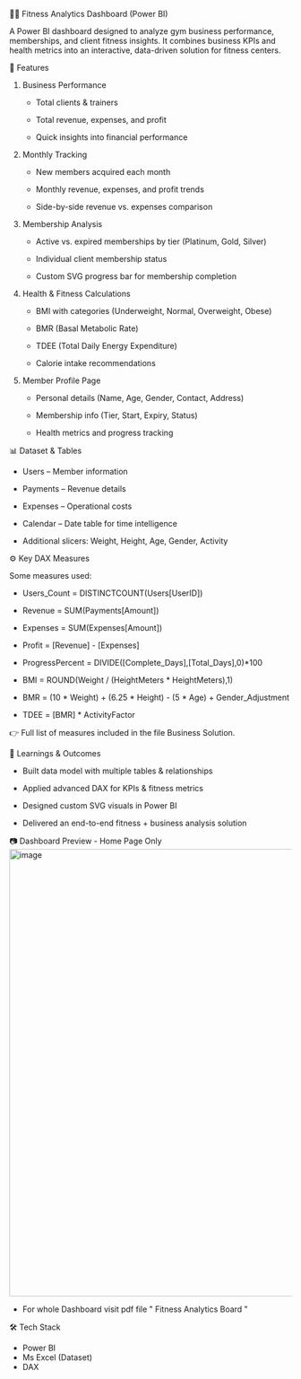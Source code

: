 🏋️‍♂️ Fitness Analytics Dashboard (Power BI)

A Power BI dashboard designed to analyze gym business performance, memberships, and client fitness insights. 
It combines business KPIs and health metrics into an interactive, data-driven solution for fitness centers.


📌 Features

  1. Business Performance

       - Total clients & trainers

        - Total revenue, expenses, and profit

        - Quick insights into financial performance
  

  2. Monthly Tracking

       - New members acquired each month

      - Monthly revenue, expenses, and profit trends

      - Side-by-side revenue vs. expenses comparison
  

  3. Membership Analysis

     - Active vs. expired memberships by tier (Platinum, Gold, Silver)

      - Individual client membership status

       - Custom SVG progress bar for membership completion
  

  4. Health & Fitness Calculations

     - BMI with categories (Underweight, Normal, Overweight, Obese)

     - BMR (Basal Metabolic Rate)

      - TDEE (Total Daily Energy Expenditure)

     - Calorie intake recommendations
  

  5. Member Profile Page

      - Personal details (Name, Age, Gender, Contact, Address)

      - Membership info (Tier, Start, Expiry, Status)

      - Health metrics and progress tracking

  

📊 Dataset & Tables

  - Users – Member information
 
   - Payments – Revenue details

  - Expenses – Operational costs

   - Calendar – Date table for time intelligence

   - Additional slicers: Weight, Height, Age, Gender, Activity
     
     
  

⚙️ Key DAX Measures

  Some measures used:

  - Users_Count = DISTINCTCOUNT(Users[UserID])

  - Revenue = SUM(Payments[Amount])

   - Expenses = SUM(Expenses[Amount])

   - Profit = [Revenue] - [Expenses]

   - ProgressPercent = DIVIDE([Complete_Days],[Total_Days],0)*100

   - BMI = ROUND(Weight / (HeightMeters * HeightMeters),1)

  - BMR = (10 * Weight) + (6.25 * Height) - (5 * Age) + Gender_Adjustment
  
  - TDEE = [BMR] * ActivityFactor

👉 Full list of measures included in the file Business Solution.


🚀 Learnings & Outcomes

  - Built data model with multiple tables & relationships

  -  Applied advanced DAX for KPIs & fitness metrics

  - Designed custom SVG visuals in Power BI

  - Delivered an end-to-end fitness + business analysis solution
    
    

📷 Dashboard Preview
    - Home Page Only
    <img width="1426" height="798" alt="image" src="https://github.com/user-attachments/assets/7ac1090a-1a6e-4190-9144-833d4b7080d5" />

  - For whole Dashboard visit pdf file " Fitness Analytics Board "




🛠️ Tech Stack

  - Power BI
  - Ms Excel (Dataset)
  - DAX

